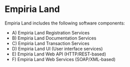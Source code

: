 ﻿Empiria Land
============

Empiria Land includes the following software components:

* A) Empiria Land Registration Services
* B) Empiria Land Documentation Services
* C) Empiria Land Transaction Services
* D) Empiria Land UI (User interface services)
* E) Empiria Land Web API (HTTP/REST-based)
* F) Empiria Land Web Services (SOAP/XML-based)
